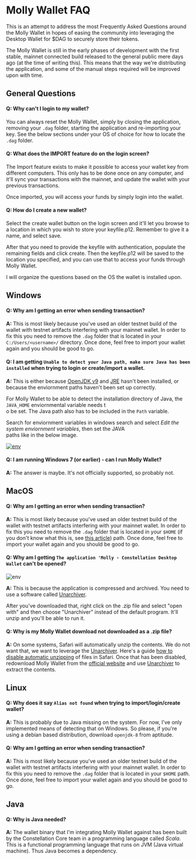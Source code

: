 # Molly Wallet FAQ

This is an attempt to address the most Frequently Asked Questions around the Molly Wallet in hopes of easing the community into leveraging the Desktop Wallet for $DAG to securely store their tokens.

The Molly Wallet is still in the early phases of development with the first stable, mainnet connected build released to the general public mere days ago (at the time of writing this). This means that the way we're distributing the application, and some of the manual steps required will be improved upon with time. 

## General Questions

#### Q: Why can't I login to my wallet?
You can always reset the Molly Wallet, simply by closing the application, removing your `.dag` folder, starting the application and re-importing your key. See the below sections under your OS of choice for how to locate the `.dag` folder.

#### Q: What does the IMPORT feature do on the login screen?

The Import feature exists to make it possible to access your wallet key from different computers. This only has to be done once on any computer, and it'll sync your transactions with the mainnet, and update the wallet with your previous transactions. 

Once imported, you will access your funds by simply login into the wallet.

#### Q: How do I create a new wallet?

Select the create wallet button on the login screen and it'll let you browse to a location in which you wish to store your keyfile.p12. Remember to give it a name, and select save.

After that you need to provide the keyfile with authentication, populate the remaining fields and click create. Then the keyfile.p12 will be saved to the location you specified, and you can use that to access your funds through Molly Wallet.


I will organize the questions based on the OS the wallet is installed upon.

## Windows

#### Q: Why am I getting an error when sending transaction?

**A:** This is most likely because you've used an older testnet build of the wallet with testnet artifacts interfering with your mainnet wallet. In order to fix this you need to remove the `.dag` folder that is located in your `C:/Users/<username>/` directory. Once done, feel free to import your wallet again and you should be good to go.

#### Q: I am getting `Unable to detect your Java path, make sure Java has been installed` when trying to login or create/import a wallet.

***A:*** This is either because [OpenJDK v9](https://java.com/) and [JRE](https://www.oracle.com/java/technologies/javase-jre8-downloads.html) hasn't been installed, or because the enviornment paths haven't been set up correctly.

For Molly Wallet to be able to detect the installation directory of Java, the `JAVA_HOME` enviornmental variable needs t  
o be set. The Java path also has to be included in the `Path` variable.  
  
Search for enviornment variables in windows search and select *Edit the system enviornment variables*, then set the JAVA  
paths like in the below image.  
  
[![env](https://i.ibb.co/Br1M31s/envvars.png)](https://constellationnetwork.io/technology/molly-wallet/) 

#### Q: I am running Windows 7 (or earlier) - can I run Molly Wallet?

**A:** The answer is maybe. It's not officially supported, so probably not.

## MacOS

#### Q: Why am I getting an error when sending transaction?

**A:** This is most likely because you've used an older testnet build of the wallet with testnet artifacts interfering with your mainnet wallet. In order to fix this you need to remove the `.dag` folder that is located in your `$HOME` (if you don't know what this is, see [this article](https://www.cnet.com/how-to/how-to-find-your-macs-home-folder-and-add-it-to-finder/)) path. Once done, feel free to import your wallet again and you should be good to go.

#### Q: Why am I getting `The application 'Molly - Constellation Desktop Wallet` can't be opened?

![env](https://i.ibb.co/VWw30HN/a123555f-0881-4ae8-9b1d-7dd36d4d6802.jpg)


**A:** This is because the application is compressed and archived. You need to use a software called [Unarchiver](https://theunarchiver.com/). 

After you've downloaded that, right click on the .zip file and select "open with" and then choose "Unarchiver" instead of the default program. It'll unzip and you'll be able to run it.

#### Q: Why is my Molly Wallet download not downloaded as a .zip file?

**A:** On some systems, Safari will automatically unzip the contents. We do not want that, we want to leverage the [Unarchiver](https://theunarchiver.com/). Here's a guide [how to disable automatic unzipping](https://www.addictivetips.com/mac-os/stop-automatically-unzipping-files-in-safari/) of files in Safari. Once that has been disabled, redownload Molly Wallet from the [official website](https://constellationnetwork.io/technology/molly-wallet/) and use [Unarchiver](https://theunarchiver.com/) to extract the contents.

## Linux
#### Q: Why does it say `Alias not found` when trying to import/login/create wallet?

**A:** This is probably due to Java missing on the system. For now, I've only implemented means of detecting that on Windows. So please, if you're using a debian based distribution, download `openjdk-8` from aptitude.

#### Q: Why am I getting an error when sending transaction?

**A:** This is most likely because you've used an older testnet build of the wallet with testnet artifacts interfering with your mainnet wallet. In order to fix this you need to remove the `.dag` folder that is located in your `$HOME` path. Once done, feel free to import your wallet again and you should be good to go.

## Java

#### Q: Why is Java needed?

**A:** The wallet binary that I'm integrating Molly Wallet against has been built by the Constellation Core team in a programming language called *Scala*. This is a functional programming language that runs on JVM (Java virtual machine). Thus Java becomes a dependency.

